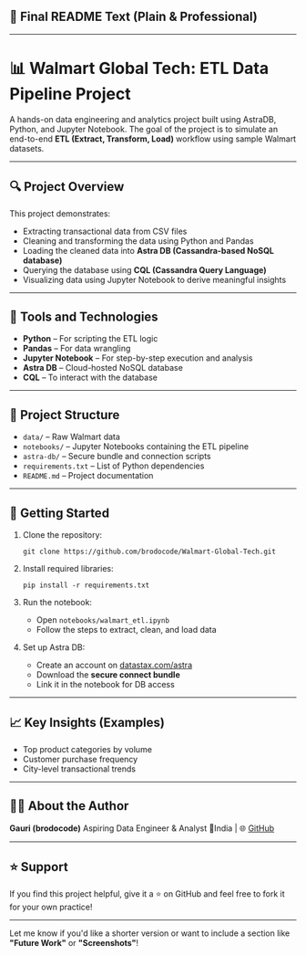 ## 📝 Final README Text (Plain & Professional)

---

# 📊 Walmart Global Tech: ETL Data Pipeline Project

A hands-on data engineering and analytics project built using AstraDB, Python, and Jupyter Notebook. The goal of the project is to simulate an end-to-end **ETL (Extract, Transform, Load)** workflow using sample Walmart datasets.

---

## 🔍 Project Overview

This project demonstrates:

* Extracting transactional data from CSV files
* Cleaning and transforming the data using Python and Pandas
* Loading the cleaned data into **Astra DB (Cassandra-based NoSQL database)**
* Querying the database using **CQL (Cassandra Query Language)**
* Visualizing data using Jupyter Notebook to derive meaningful insights

---

## 🧰 Tools and Technologies

* **Python** – For scripting the ETL logic
* **Pandas** – For data wrangling
* **Jupyter Notebook** – For step-by-step execution and analysis
* **Astra DB** – Cloud-hosted NoSQL database
* **CQL** – To interact with the database

---

## 📂 Project Structure

* `data/` – Raw Walmart data
* `notebooks/` – Jupyter Notebooks containing the ETL pipeline
* `astra-db/` – Secure bundle and connection scripts
* `requirements.txt` – List of Python dependencies
* `README.md` – Project documentation

---

## 🚀 Getting Started

1. Clone the repository:

   ```
   git clone https://github.com/brodocode/Walmart-Global-Tech.git
   ```

2. Install required libraries:

   ```
   pip install -r requirements.txt
   ```

3. Run the notebook:

   * Open `notebooks/walmart_etl.ipynb`
   * Follow the steps to extract, clean, and load data

4. Set up Astra DB:

   * Create an account on [datastax.com/astra](https://www.datastax.com/astra)
   * Download the **secure connect bundle**
   * Link it in the notebook for DB access

---

## 📈 Key Insights (Examples)

* Top product categories by volume
* Customer purchase frequency
* City-level transactional trends

---

## 👩‍💻 About the Author

**Gauri (brodocode)**
Aspiring Data Engineer & Analyst
📍India | 🌐 [GitHub](https://github.com/brodocode)

---

## ⭐ Support

If you find this project helpful, give it a ⭐ on GitHub and feel free to fork it for your own practice!

---

Let me know if you'd like a shorter version or want to include a section like **"Future Work"** or **"Screenshots"**!
